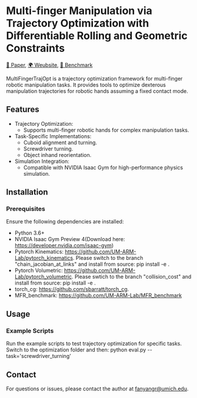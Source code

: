 # Multi-finger Manipulation via Trajectory Optimization with Differentiable Rolling and Geometric Constraints

[📄 Paper](https://arxiv.org/pdf/2408.13229), [🌍 Weubsite](https://sites.google.com/umich.edu/multi-finger-rolling/home), [🎯 Benchmark](https://github.com/UM-ARM-Lab/MFR_benchmark)

MultiFingerTrajOpt is a trajectory optimization framework for multi-finger robotic manipulation tasks. It provides tools to optimize dexterous manipulation trajectories for robotic hands assuming a fixed contact mode. 

## Features
- Trajectory Optimization:
  - Supports multi-finger robotic hands for complex manipulation tasks.
- Task-Specific Implementations:
  - Cuboid alignment and turning.
  - Screwdriver turning.
  - Object inhand reorientation.
- Simulation Integration:
  - Compatible with NVIDIA Isaac Gym for high-performance physics simulation.

## Installation

### Prerequisites

Ensure the following dependencies are installed:
- Python 3.6+
- NVIDIA Isaac Gym Preview 4(Download here: https://developer.nvidia.com/isaac-gym)
- Pytorch Kinematics: https://github.com/UM-ARM-Lab/pytorch_kinematics. Please switch to the branch "chain_jacobian_at_links" and install from source: pip install -e .
- Pytorch Volumetric: https://github.com/UM-ARM-Lab/pytorch_volumetric. Please swtich to the branch "collision_cost" and install from source: pip install -e .
- torch_cg: https://github.com/sbarratt/torch_cg.
- MFR_benchmark: https://github.com/UM-ARM-Lab/MFR_benchmark
## Usage
### Example Scripts

Run the example scripts to test trajectory optimization for specific tasks. Switch to the optimization folder and then:
python eval.py --task='screwdriver_turning'


## Contact

For questions or issues, please contact the author at fanyangr@umich.edu.